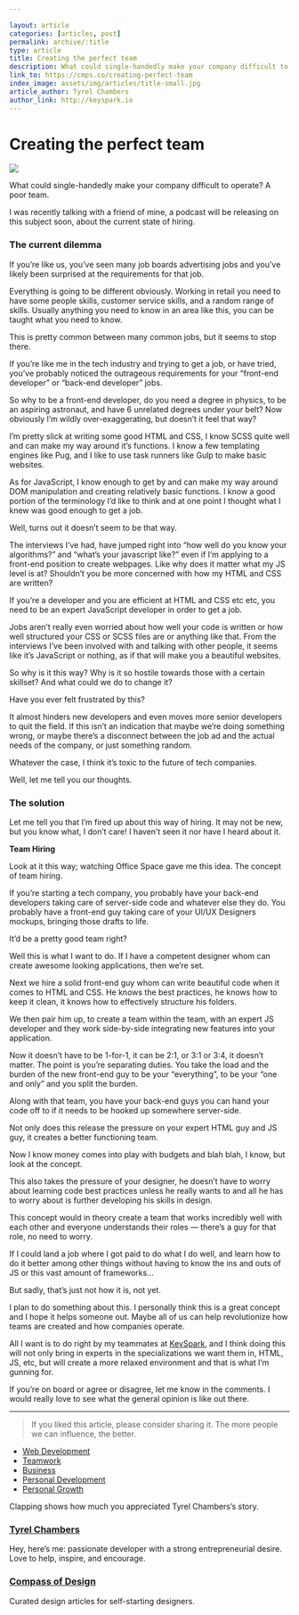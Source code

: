 ```yaml
---

layout: article 
categories: [articles, post]
permalink: archive/:title
type: article
title: Creating the perfect team
description: What could single-handedly make your company difficult to operate? A poor team. I was recently talking with a friend of mine, a podcast will be releasing on this subject soon, about the current state of hiring. The current dilemma. If you’re like us, you’ve seen many job boards advertising jobs and you’ve likely been surprised at the requirements for that job.
link_to: https://cmps.co/creating-perfect-team
index_image: assets/img/articles/title-small.jpg
article_author: Tyrel Chambers
author_link: http://keyspark.io
---
```

# Creating the perfect team

![](https://cdn-images-1.medium.com/max/1000/1*da6_ok-_fgs_avgHkUJpnw.jpeg)

What could single-handedly make your company difficult to operate? A poor team.

I was recently talking with a friend of mine, a podcast will be releasing on
this subject soon, about the current state of hiring.

### The current dilemma

If you’re like us, you’ve seen many job boards advertising jobs and you’ve
likely been surprised at the requirements for that job.

Everything is going to be different obviously. Working in retail you need to
have some people skills, customer service skills, and a random range of skills.
Usually anything you need to know in an area like this, you can be taught what
you need to know.

This is pretty common between many common jobs, but it seems to stop there.

If you’re like me in the tech industry and trying to get a job, or have tried,
you’ve probably noticed the outrageous requirements for your “front-end
developer” or “back-end developer” jobs.

So why to be a front-end developer, do you need a degree in physics, to be an
aspiring astronaut, and have 6 unrelated degrees under your belt? Now obviously
I’m wildly over-exaggerating, but doesn’t it feel that way?

I’m pretty slick at writing some good HTML and CSS, I know SCSS quite well and
can make my way around it’s functions. I know a few templating engines like Pug,
and I like to use task runners like Gulp to make basic websites.

As for JavaScript, I know enough to get by and can make my way around DOM
manipulation and creating relatively basic functions. I know a good portion of
the terminology I’d like to think and at one point I thought what I knew was
good enough to get a job.

Well, turns out it doesn’t seem to be that way.

The interviews I’ve had, have jumped right into “how well do you know your
algorithms?” and “what’s your javascript like?” even if I’m applying to a
front-end position to create webpages. Like why does it matter what my JS level
is at? Shouldn’t you be more concerned with how my HTML and CSS are written?

If you’re a developer and you are efficient at HTML and CSS etc etc, you need to
be an expert JavaScript developer in order to get a job.

Jobs aren’t really even worried about how well your code is written or how well
structured your CSS or SCSS files are or anything like that. From the interviews
I’ve been involved with and talking with other people, it seems like it’s
JavaScript or nothing, as if that will make you a beautiful websites.

So why is it this way? Why is it so hostile towards those with a certain
skillset? And what could we do to change it?

Have you ever felt frustrated by this?

It almost hinders new developers and even moves more senior developers to quit
the field. If this isn’t an indication that maybe we’re doing something wrong,
or maybe there’s a disconnect between the job ad and the actual needs of the
company, or just something random.

Whatever the case, I think it’s toxic to the future of tech companies.

Well, let me tell you our thoughts.

### The solution

Let me tell you that I’m fired up about this way of hiring. It may not be new,
but you know what, I don’t care! I haven’t seen it nor have I heard about it.

**Team Hiring**

Look at it this way; watching Office Space gave me this idea. The concept of
team hiring.

If you’re starting a tech company, you probably have your back-end developers
taking care of server-side code and whatever else they do. You probably have a
front-end guy taking care of your UI/UX Designers mockups, bringing those drafts
to life.

It’d be a pretty good team right?

Well this is what I want to do. If I have a competent designer whom can create
awesome looking applications, then we’re set.

Next we hire a solid front-end guy whom can write beautiful code when it comes
to HTML and CSS. He knows the best practices, he knows how to keep it clean, it
knows how to effectively structure his folders.

We then pair him up, to create a team within the team, with an expert JS
developer and they work side-by-side integrating new features into your
application.

Now it doesn’t have to be 1-for-1, it can be 2:1, or 3:1 or 3:4, it doesn’t
matter. The point is you’re separating duties. You take the load and the burden
of the new front-end guy to be your “everything”, to be your “one and only” and
you split the burden.

Along with that team, you have your back-end guys you can hand your code off to
if it needs to be hooked up somewhere server-side.

Not only does this release the pressure on your expert HTML guy and JS guy, it
creates a better functioning team.

Now I know money comes into play with budgets and blah blah, I know, but look at
the concept.

This also takes the pressure of your designer, he doesn’t have to worry about
learning code best practices unless he really wants to and all he has to worry
about is further developing his skills in design.

This concept would in theory create a team that works incredibly well with each
other and everyone understands their roles — there’s a guy for that role, no
need to worry.

If I could land a job where I got paid to do what I do well, and learn how to do
it better among other things without having to know the ins and outs of JS or
this vast amount of frameworks…

But sadly, that’s just not how it is, not yet.

I plan to do something about this. I personally think this is a great concept
and I hope it helps someone out. Maybe all of us can help revolutionize how
teams are created and how companies operate.

All I want is to do right by my teammates at
[KeySpark](http://www.keyspark.io/), and I think doing this will not only bring
in experts in the specializations we want them in, HTML, JS, etc, but will
create a more relaxed environment and that is what I’m gunning for.

If you’re on board or agree or disagree, let me know in the comments. I would
really love to see what the general opinion is like out there.

*****

> If you liked this article, please consider sharing it. The more people we can
> influence, the better.

* [Web
Development](https://read.compassofdesign.com/tagged/web-development?source=post)
* [Teamwork](https://read.compassofdesign.com/tagged/teamwork?source=post)
* [Business](https://read.compassofdesign.com/tagged/business?source=post)
* [Personal
Development](https://read.compassofdesign.com/tagged/personal-development?source=post)
* [Personal
Growth](https://read.compassofdesign.com/tagged/personal-growth?source=post)

Clapping shows how much you appreciated Tyrel Chambers’s story.

### [Tyrel Chambers](https://read.compassofdesign.com/@tyrel.chambers)

Hey, here’s me: passionate developer with a strong entrepreneurial desire. Love
to help, inspire, and encourage.

### [Compass of Design](https://read.compassofdesign.com/?source=footer_card)

Curated design articles for self-starting designers.
